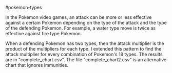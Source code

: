 #pokemon-types

In the Pokemon video games, an attack can be more or less effective against a certain Pokemon depending on the type of the attack and the type of the defending Pokemon. For example, a water type move is twice as effective against fire type Pokemon. 

When a defending Pokemon has two types, then the attack multiplier is the product of the multipliers for each type. I extended this pattern to find the attack multiplier for every combination of Pokemon's 18 types. The results are in "complete_chart.csv". The file "complete_chart2.csv" is an alternative chart that ignores immunities. 
